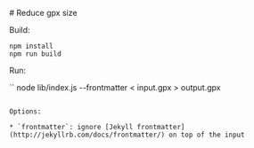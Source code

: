 # Reduce gpx size

Build:

```
npm install
npm run build
```

Run:

``
node lib/index.js --frontmatter < input.gpx > output.gpx
```

Options:

* `frontmatter`: ignore [Jekyll frontmatter](http://jekyllrb.com/docs/frontmatter/) on top of the input
